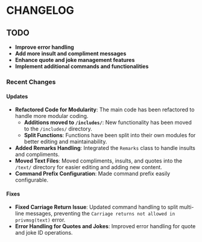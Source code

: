 # CHANGELOG

## TODO

- **Improve error handling**
- **Add more insult and compliment messages**
- **Enhance quote and joke management features**
- **Implement additional commands and functionalities**

### Recent Changes

#### Updates
- **Refactored Code for Modularity**: The main code has been refactored to handle more modular coding.
  - **Additions moved to `/includes/`**: New functionality has been moved to the `/includes/` directory.
  - **Split Functions**: Functions have been split into their own modules for better editing and maintainability.
- **Added Remarks Handling**: Integrated the `Remarks` class to handle insults and compliments.
- **Moved Text Files**: Moved compliments, insults, and quotes into the `/text/` directory for easier editing and adding new content.
- **Command Prefix Configuration**: Made command prefix easily configurable.

#### Fixes
- **Fixed Carriage Return Issue**: Updated command handling to split multi-line messages, preventing the `Carriage returns not allowed in privmsg(text)` error.
- **Error Handling for Quotes and Jokes**: Improved error handling for quote and joke ID operations.


